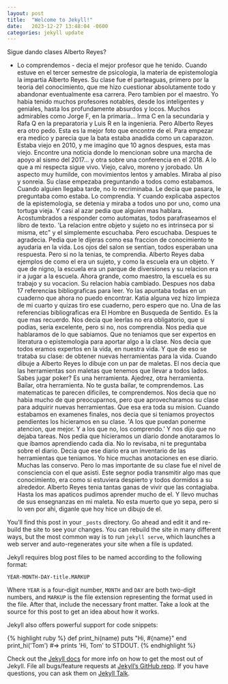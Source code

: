 ```yaml
---
layout: post
title:  "Welcome to Jekyll!"
date:   2023-12-27 13:48:04 -0600
categories: jekyll update
---
```



Sigue dando clases Alberto Reyes? 
- Lo comprendemos - decia el mejor profesor que he tenido. 
Cuando estuve en el tercer semestre de psicologia, la materia de epistemologia la impartia Alberto Reyes. 
Su clase fue el parteaguas, primero por la teoria del conocimiento, que me hizo cuestionar absolutamente todo y abandonar eventualmente esa carrera. 
Pero tambien por el maestro. Yo habia tenido muchos profesores notables, desde los inteligentes y geniales, hasta los profundamente absurdos y locos. 
Muchos admirables como Jorge F, en la primaria... Irma C en la secundaria y Rafa Q en la preparatoria y Luis R en la ingenieria. 
Pero Alberto Reyes era otro pedo. 
Esta es la mejor foto que encontre de el. Para empezar era medico y parecia que la bata estaba anadida como un caparazon. Estaba viejo en 2010, y me imagino que 10 agnos despues, esta mas viejo. 
Encontre una noticia donde lo mencionan sobre una marcha de apoyo al sismo del 2017... y otra sobre una conferencia en el 2018. A lo que a mi respecta sigue vivo. 
Viejo, calvo, moreno y jorobado. Un aspecto muy humilde, con movimientos lentos y amables. Miraba al piso y sonreia. 
Su clase empezaba preguntando a todos como estabamos. Cuando alguien llegaba tarde, no lo recriminaba. Le decia que pasara, le preguntaba como estaba. Lo comprendia. 
Y cuando explicaba aspectos de la epistemologia, se detenia y miraba a todos uno por uno, como una tortuga vieja. Y casi al azar pedia que alguien mas hablara. 
Acostumbrados a responder como automatas, todos parafraseamos el libro de texto. 
'La relacion entre objeto y sujeto no es intrinseca por si misma, etc" y el simplemente escuchaba. Pero escuchaba.
Despues te agradecia. Pedia que le dijeras como esa fraccion de conocimiento te ayudaria en la vida. 
Los ojos del salon se sentian, todos esperaban una respuesta. Pero si no la tenias, te comprendia. 
Alberto Reyes daba ejemplos de como el era un sujeto, y como la escuela era un objeto. Y que de nigno, la escuela era un parque de diversiones y su relacion era ir a jugar a la escuela. Ahora grande, como maestro, la escuela es su trabajo y su vocacion. Su relacion habia cambiado. 
Despues nos daba 17 referencias bibliograficas para leer. Yo las apuntaba todas en un cuaderno que ahora no puedo encontrar. Katia alguna vez hizo limpieza de mi cuarto y quizas tiro ese cuaderno, pero espero que no. 
Una de las referencias bibliograficas era El Hombre en Busqueda de Sentido. Es la que mas recuerdo. 
Nos decia que leerlas no era obligatorio, que si podias, seria excelente, pero si no, nos comprendia. 
Nos pedia que hablaramos de lo que sabiamos. Que no teniamos que ser expertos en literatura o epistemologia para aportar algo a la clase. Nos decia que todos eramos expertos en la vida, en nuestra vida. Y que de eso se trataba su clase: de obtener nuevas herramientas para la vida. 
Cuando dibuje a Alberto Reyes lo dibuje con un par de maletas. El nos decia que las herramientas son maletas que tenemos que llevar a todos lados. 
Sabes jugar poker? Es una herramienta. Ajedrez, otra herramienta. Bailar, otra herramienta. 
No te gusta bailar, te comprendemos. 
Las matematicas te parecen dificiles, te comprendemos. 
Nos decia que no habia mucho de que preocuparnos, pero que aprovecharamos su clase para adquirir nuevas herramientas. 
Que esa era toda su mision. 
Cuando estabamos en examenes finales, nos decia que si teniamos proyectos pendientes los hicieramos en su clase. 
'A los que puedan ponerme atencion, que mejor. Y a los que no, los comprendo.'
Y nos dijo que no dejaba tareas. Nos pedia que hicieramos un diario donde anotaramos lo que ibamos aprendiendo cada dia. 
No lo revisaba, ni te preguntaba sobre el diario. 
Decia que ese diario era un inventario de las herramientas que teniamos. 
Yo hice muchas anotaciones en ese diario. Muchas las conservo. 
Pero lo mas importante de su clase fue el nivel de consciencia con el que asisti. 
Este segnor podia transmitir algo mas que conocimiento, era como si estuviera despierto y todos dormidos a su alrededor. 
Alberto Reyes tenia tantas ganas de vivir que las contagiaba. 
Hasta los mas apaticos pudimos aprender mucho de el. 
Y llevo muchas de sus ensegnanzas en mi maleta. 
No esta muerto que yo sepa, pero si lo ven por ahi, diganle que hoy hice un dibujo de el.





























You’ll find this post in your `_posts` directory. Go ahead and edit it and re-build the site to see your changes. You can rebuild the site in many different ways, but the most common way is to run `jekyll serve`, which launches a web server and auto-regenerates your site when a file is updated.

Jekyll requires blog post files to be named according to the following format:

`YEAR-MONTH-DAY-title.MARKUP`

Where `YEAR` is a four-digit number, `MONTH` and `DAY` are both two-digit numbers, and `MARKUP` is the file extension representing the format used in the file. After that, include the necessary front matter. Take a look at the source for this post to get an idea about how it works.

Jekyll also offers powerful support for code snippets:

{% highlight ruby %}
def print_hi(name)
  puts "Hi, #{name}"
end
print_hi('Tom')
#=> prints 'Hi, Tom' to STDOUT.
{% endhighlight %}

Check out the [Jekyll docs][jekyll-docs] for more info on how to get the most out of Jekyll. File all bugs/feature requests at [Jekyll’s GitHub repo][jekyll-gh]. If you have questions, you can ask them on [Jekyll Talk][jekyll-talk].

[jekyll-docs]: https://jekyllrb.com/docs/home
[jekyll-gh]:   https://github.com/jekyll/jekyll
[jekyll-talk]: https://talk.jekyllrb.com/
